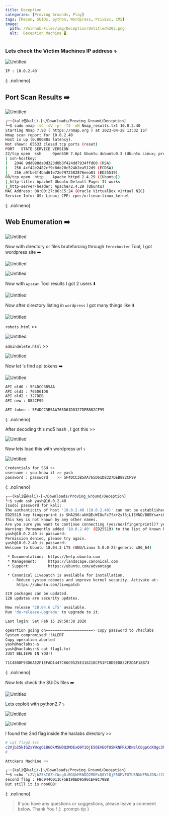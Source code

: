 ```yaml
---
title: Deception
categories: [Proving Grounds, Play]
tags: [Recon, SUIDs, python, Wordpress, PrivEsc, CMS]
image:
  path: /Vulnhub-Files/img/Deception/Untitled%202.png
  alt:  Deception Machine 🖥️
---
```



### Lets check the Victim Machines IP address ⤵️

![Untitled](/Vulnhub-Files/img/Deception/Untitled.png)

```bash
IP : 10.0.2.40
```
{: .nolineno}

## Port Scan Results ➡️

![Untitled](/Vulnhub-Files/img/Deception/Untitled%201.png)

```bash
┌──(kali㉿kali)-[~/Downloads/Proving_Ground/Deception]
└─$ sudo nmap -sC -sV -p- -T4 -oN Nmap_results.txt 10.0.2.40
Starting Nmap 7.93 ( https://nmap.org ) at 2023-04-28 13:32 IST
Nmap scan report for 10.0.2.40
Host is up (0.00088s latency).
Not shown: 65533 closed tcp ports (reset)
PORT   STATE SERVICE VERSION
22/tcp open  ssh     OpenSSH 7.6p1 Ubuntu 4ubuntu0.3 (Ubuntu Linux; protocol 2.0)
| ssh-hostkey: 
|   2048 9dd098da0d323d0b3f424dd7934ffd60 (RSA)
|   256 4cf42e2482cf9c8de20c524b2ea512d9 (ECDSA)
|_  256 a9fbe3f4bad61e72e7972582876eea01 (ED25519)
80/tcp open  http    Apache httpd 2.4.29 ((Ubuntu))
|_http-title: Apache2 Ubuntu Default Page: It works
|_http-server-header: Apache/2.4.29 (Ubuntu)
MAC Address: 08:00:27:86:C5:24 (Oracle VirtualBox virtual NIC)
Service Info: OS: Linux; CPE: cpe:/o:linux:linux_kernel
```
{: .nolineno}

## Web Enumeration ➡️

![Untitled](/Vulnhub-Files/img/Deception/Untitled%202.png)

Now with directory or files bruteforcing through `feroxbuster` Tool, I got wordpress site ➡️

![Untitled](/Vulnhub-Files/img/Deception/Untitled%203.png)

![Untitled](/Vulnhub-Files/img/Deception/Untitled%204.png)

Now with `wpscan` Tool results I got 2 users ⬇️

![Untitled](/Vulnhub-Files/img/Deception/Untitled%205.png)

Now after directory listing in `wordpress` I got many things like ⬇️

![Untitled](/Vulnhub-Files/img/Deception/Untitled%206.png)

`robots.html` >>

![Untitled](/Vulnhub-Files/img/Deception/Untitled%207.png)

`admindelete.html` >>

![Untitled](/Vulnhub-Files/img/Deception/Untitled%208.png)

Now let ‘s find api tokens ➡️

![Untitled](/Vulnhub-Files/img/Deception/Untitled%209.png)

```bash
API old0 : 5F4DCC3B5AA
API old1 : 765D61D8
API old2 : 327DEB
API new : 882CF99

API token : 5F4DCC3B5AA765D61D8327DEB882CF99
```
{: .nolineno}

After decoding this md5 hash , I got this >>

![Untitled](/Vulnhub-Files/img/Deception/Untitled%2010.png)

Now lets load this with wordpress url ⤵️

![Untitled](/Vulnhub-Files/img/Deception/Untitled%2011.png)

```bash
Credentials for SSH >>
username : you know it >> yash
password : password    >> 5F4DCC3B5AA765D61D8327DEB882CF99
```
{: .nolineno}

```bash
┌──(kali㉿kali)-[~/Downloads/Proving_Ground/Deception]
└─$ sudo ssh yash@10.0.2.40    
[sudo] password for kali: 
The authenticity of host '10.0.2.40 (10.0.2.40)' can not be established.
ED25519 key fingerprint is SHA256:akKQEcWIOuFc7fx+2sf5jLIEVND/B8BYsa+iUz05NCA.
This key is not known by any other names.
Are you sure you want to continue connecting (yes/no/[fingerprint])? yes
Warning: Permanently added '10.0.2.40' (ED25519) to the list of known hosts.
yash@10.0.2.40 is password: 
Permission denied, please try again.
yash@10.0.2.40 is password: 
Welcome to Ubuntu 18.04.3 LTS (GNU/Linux 5.0.0-23-generic x86_64)

 * Documentation:  https://help.ubuntu.com
 * Management:     https://landscape.canonical.com
 * Support:        https://ubuntu.com/advantage

 * Canonical Livepatch is available for installation.
   - Reduce system reboots and improve kernel security. Activate at:
     https://ubuntu.com/livepatch

219 packages can be updated.
128 updates are security updates.

New release '20.04.6 LTS' available.
Run 'do-release-upgrade' to upgrade to it.

Last login: Sat Feb 15 19:58:38 2020

opeartion going on=====================> Copy password to /haclabs
System compromised!!!ALERT
Copy operation aborted
yash@haclabs:~$
yash@haclabs:~$ cat flag1.txt
JUST BELIEVE IN YOU!!

71C480DF93D6AE2F1EFAD1447C66C9525E316218CF51FC8D9ED832F2DAF18B73
```
{: .nolineno}

Now lets check the SUIDs files ➡️

![Untitled](/Vulnhub-Files/img/Deception/Untitled%2012.png)

Lets exploit with python2.7 ⤵️

![Untitled](/Vulnhub-Files/img/Deception/Untitled%2013.png)

![Untitled](/Vulnhub-Files/img/Deception/Untitled%2014.png)

I found the 2nd flag inside the haclabs directory >>

```bash
# cat flag2.txt
c2Vjb25kIGZsYWcgOiBGQkM5NDQ2MDExQ0Y1QjE5OEVEOTU5NkNFRkJDNzlCQgpCdXQgc3RpbGwgaXQgaXMgbm9vT0JCIQo=
#

Attckers Machine >>

┌──(kali㉿kali)-[~/Downloads/Proving_Ground/Deception]
└─$ echo "c2Vjb25kIGZsYWcgOiBGQkM5NDQ2MDExQ0Y1QjE5OEVEOTU5NkNFRkJDNzlCQgpCdXQgc3RpbGwgaXQgaXMgbm9vT0JCIQo=" | base64 -d
second flag : FBC9446011CF5B198ED9596CEFBC79BB
But still it is nooOBB!
```
{: .nolineno}

> If you have any questions or suggestions, please leave a comment below.
Thank You ! 
{: .prompt-tip }